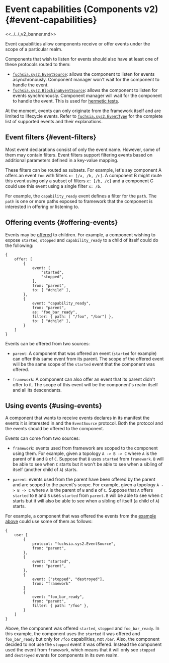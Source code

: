 # Event capabilities (Components v2) {#event-capabilities}

<<../../_v2_banner.md>>

Event capabilities allow components receive or offer events under the scope of a
particular realm.

Components that wish to listen for events should also have at least one of these
protocols routed to them:

-   [`fuchsia.sys2.EventSource`][event-source]: allows the component to listen
    for events asynchronously. Component manager won't wait for the component to
    handle the event.
-   [`fuchsia.sys2.BlockingEventSource`][blocking-event-source]: allows the
    component to listen for events synchronously. Component manager will wait
    for the component to handle the event. This is used for
    [hermetic tests][hermetic-tests].

At the moment, events can only originate from the framework itself and are
limited to lifecycle events. Refer to [`fuchsia.sys2.EventType`][event-type] for
the complete list of supported events and their explanations.

## Event filters {#event-filters}

Most event declarations consist of only the event name. However, some of them
may contain filters. Event filters support filtering events based on additional
parameters defined in a key-value mapping.

These filters can be routed as subsets. For example, let's say component A
offers an event `foo` with filters `x: [/a, /b, /c]`. A component B might route
this event using only a subset of filters `x: [/b, /c]` and a component C could
use this event using a single filter `x: /b`.

For example, the `capability_ready` event defines a filter for the `path`. The
`path` is one or more paths exposed to framework that the component is
interested in offering or listening to.

## Offering events {#offering-events}

Events may be [offered][routing-terminology] to children. For example, a
component wishing to expose `started`, `stopped` and `capability_ready` to a
child of itself could do the following:

```
{
    offer: [
        {
            event: [
                "started",
                "stopped",
            ],
            from: "parent",
            to: [ "#child" ],
        },
        {
            event: "capability_ready",
            from: "parent",
            as: "foo_bar_ready",
            filter: { path: [ "/foo", "/bar"] },
            to: [ "#child" ],
        }
    ]
}
```

Events can be offered from two sources:

-   `parent`: A component that was offered an event (`started` for example) can
    offer this same event from its parent. The scope of the offered event will
    be the same scope of the `started` event that the component was offered.

-   `framework`: A component can also offer an event that its parent didn't
    offer to it. The scope of this event will be the component's realm itself
    and all its descendants.

## Using events {#using-events}

A component that wants to receive events declares in its manifest the events it
is interested in and the `EventSource` protocol. Both the protocol and the
events should be offered to the component.

Events can come from two sources:

-   `framework`: events used from framework are scoped to the component using
    them. For example, given a topology `A -> B -> C` where `A` is the parent of
    `B` and `B` of `C`. Suppose that `B` uses `started` from `framework`. `B`
    will be able to see when `C` starts but it won't be able to see when a
    sibling of itself (another child of `A`) starts.

-   `parent`: events used from the parent have been offered by the parent and
    are scoped to the parent's scope. For example, given a topology `A -> B ->
    C` where `A` is the parent of `B` and `B` of `C`. Suppose that `A` offers
    `started` to `B` and `B` uses `started` from `parent`. `B` will be able to
    see when `C` starts but it will also be able to see when a sibling of itself
    (a child of `A`) starts.

For example, a component that was offered the events from the
[example above](#offering-events) could use some of them as follows:

```
{
    use: [
        {
            protocol: "fuchsia.sys2.EventSource",
            from: "parent",
        },
        {
            event: "started",
            from: "parent",
        },
        {
            event: ["stopped", "destroyed"],
            from: "framework"
        }
        {
            event: "foo_bar_ready",
            from: "parent",
            filter: { path: "/foo" },
        }
    ]
}
```

Above, the component was offered `started`, `stopped` and `foo_bar_ready`. In
this example, the component uses the `started` it was offered and
`foo_bar_ready` but only for `/foo` capabilities, not `/bar`. Also, the
component decided to not use the `stopped` event it was offered. Instead the
component used the event from `framework`, which means that it will only see
`stopped` and `destroyed` events for components in its own realm.

[hermetic-tests]: ../opaque_test.md
[blocking-event-source]: https://fuchsia.dev/reference/fidl/fuchsia.sys2#BlockingEventSource
[event-source]: https://fuchsia.dev/reference/fidl/fuchsia.sys2#EventSource
[event-type]: https://fuchsia.dev/reference/fidl/fuchsia.sys2#EventType
[routing-terminology]: ../component_manifests.md#routing-terminology
